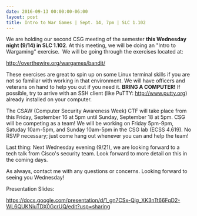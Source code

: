```yaml
---
date: 2016-09-13 00:00:00-06:00
layout: post
title: Intro to War Games | Sept. 14, 7pm | SLC 1.102
---
```


We are holding our second CSG meeting of the semester **this Wednesday night (9/14) in SLC 1.102**. At this meeting, we will be doing an "Intro to Wargaming" exercise.  We will be going through the exercises located at:

<a href="http://overthewire.org/wargames/bandit/" class="uri" id="LPlnk819891">http://overthewire.org/wargames/bandit/</a>

These exercises are great to spin up on some Linux terminal skills if you are not so familiar with working in that environment. We will have officers and veterans on hand to help you out if you need it. **BRING A COMPUTER!** If possible, try to arrive with an SSH client (like PuTTY: <http://www.putty.org>) already installed on your computer.

The CSAW (Computer Security Awareness Week) CTF will take place from this Friday, September 16 at 5pm until Sunday, September 18 at 5pm. CSG will be competing as a team! We will be working on Friday 5pm-9pm, Satuday 10am-5pm, and Sunday 10am-5pm in the CSG lab (ECSS 4.619). No RSVP necessary; just come hang out whenever you can and help the team!

Last thing: Next Wednesday evening (9/21), we are looking forward to a tech talk from Cisco's security team. Look forward to more detail on this in the coming days.

As always, contact me with any questions or concerns. Looking forward to seeing you Wednesday!

Presentation Slides:

<https://docs.google.com/presentation/d/1_gn7CSx-Qig_XK3nTt66FqD2-WL6QUKNiuTDX0GcrUQ/edit?usp=sharing>
